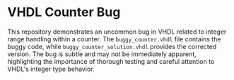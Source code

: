 # VHDL Counter Bug
This repository demonstrates an uncommon bug in VHDL related to integer range handling within a counter. The `buggy_counter.vhdl` file contains the buggy code, while `buggy_counter_solution.vhdl` provides the corrected version.  The bug is subtle and may not be immediately apparent, highlighting the importance of thorough testing and careful attention to VHDL's integer type behavior.